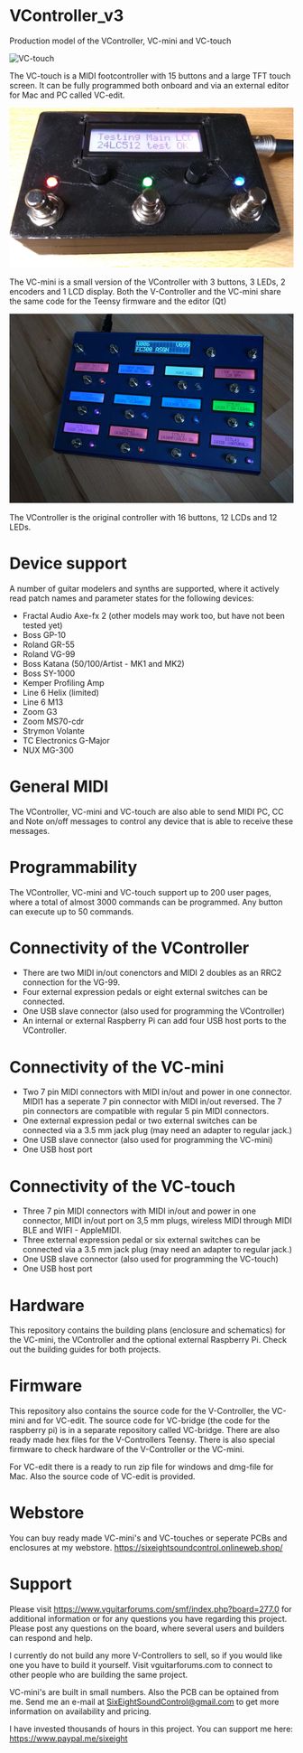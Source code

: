 # VController_v3
Production model of the VController, VC-mini and VC-touch

![VC-touch](https://i.postimg.cc/KzftrF10/VC-touch.jpg)

The VC-touch is a MIDI footcontroller with 15 buttons and a large TFT touch screen.
It can be fully programmed both onboard and via an external editor for Mac and PC called VC-edit.

![VC-mini](https://github.com/sixeight7/VController_v3/blob/master/Firmware/VC-edit/VC-mini.jpg)

The VC-mini is a small version of the VController with 3 buttons, 3 LEDs, 2 encoders and 1 LCD display.
Both the V-Controller and the VC-mini share the same code for the Teensy firmware and the editor (Qt)

![VController](https://github.com/sixeight7/VController_v3/blob/master/Firmware/VC-edit/VController_RGB.JPG)

The VController is the original controller with 16 buttons, 12 LCDs and 12 LEDs.

# Device support
A number of guitar modelers and synths are supported, where it actively read patch names and parameter states for the following devices:
* Fractal Audio Axe-fx 2 (other models may work too, but have not been tested yet)
* Boss GP-10
* Roland GR-55
* Roland VG-99
* Boss Katana (50/100/Artist - MK1 and MK2)
* Boss SY-1000
* Kemper Profiling Amp
* Line 6 Helix (limited)
* Line 6 M13
* Zoom G3
* Zoom MS70-cdr
* Strymon Volante
* TC Electronics G-Major
* NUX MG-300

# General MIDI
The VController, VC-mini and VC-touch are also able to send MIDI PC, CC and Note on/off messages to control any device that is able to receive these messages.

# Programmability
The VController, VC-mini and VC-touch support up to 200 user pages, where a total of almost 3000 commands can be programmed. Any button can execute up to 50 commands.

# Connectivity of the VController
* There are two MIDI in/out conenctors and MIDI 2 doubles as an RRC2 connection for the VG-99.
* Four external expression pedals or eight external switches can be connected.
* One USB slave connector (also used for programming the VController)
* An internal or external Raspberry Pi can add four USB host ports to the VController.

# Connectivity of the VC-mini
* Two 7 pin MIDI connectors with MIDI in/out and power in one connector. MIDI1 has a seperate 7 pin connector with MIDI in/out reversed. The 7 pin connectors are compatible with regular 5 pin MIDI connectors.
* One external expression pedal or two external switches can be connected via a 3.5 mm jack plug (may need an adapter to regular jack.)
* One USB slave connector (also used for programming the VC-mini)
* One USB host port

# Connectivity of the VC-touch
* Three 7 pin MIDI connectors with MIDI in/out and power in one connector, MIDI in/out port on 3,5 mm plugs, wireless MIDI through MIDI BLE and WIFI - AppleMIDI.
* Three external expression pedal or six external switches can be connected via a 3.5 mm jack plug (may need an adapter to regular jack.)
* One USB slave connector (also used for programming the VC-touch)
* One USB host port

# Hardware
This repository contains the building plans (enclosure and schematics) for the VC-mini, the VController and the optional external Raspberry Pi. Check out the building guides for both projects.

# Firmware
This repository also contains the source code for the V-Controller, the VC-mini and for VC-edit. The source code for VC-bridge (the code for the raspberry pi) is in a separate repository called VC-bridge. There are also ready made hex files for the V-Controllers Teensy. There is also special firmware to check hardware of the V-Controller or the VC-mini.

For VC-edit there is a ready to run zip file for windows and dmg-file for Mac. Also the source code of VC-edit is provided.

# Webstore
You can buy ready made VC-mini's and VC-touches or seperate PCBs and enclosures at my webstore.
https://sixeightsoundcontrol.onlineweb.shop/

# Support
Please visit https://www.vguitarforums.com/smf/index.php?board=277.0 for additional information or for any questions you have regarding this project. Please post any questions on the board, where several users and builders can respond and help.

I currently do not build any more V-Controllers to sell, so if you would like one you have to build it yourself. Visit vguitarforums.com to connect to other people who are building the same project.

VC-mini's are built in small numbers. Also the PCB can be optained from me. Send me an e-mail at SixEightSoundControl@gmail.com to get more information on availability and pricing.

I have invested thousands of hours in this project. You can support me here: https://www.paypal.me/sixeight


